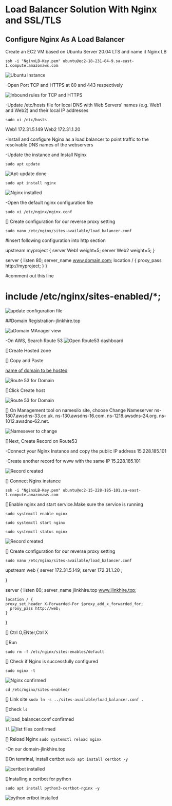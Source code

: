 # Load Balancer Solution With Nginx and SSL/TLS

## Configure Nginx As A Load Balancer
Create an EC2 VM based on Ubuntu Server 20.04 LTS and name it Nginx LB

`ssh -i "NginxLB-Key.pem" ubuntu@ec2-18-231-84-9.sa-east-1.compute.amazonaws.com`

![Ubuntu Instance](./Images/nbinx.png)

-Open Port TCP and HTTPS at 80 and 443 respectively

![Inbound rules for TCP and HTTPS](./Images/inbound.png)

-Update /etc/hosts file for local DNS with Web Servers’ names (e.g. Web1 and Web2) and their local IP addresses

`sudo vi /etc/hosts`

Web1 172.31.5.149
Web2 172.31.1.20

-Install and configure Nginx as a load balancer to point traffic to the resolvable DNS names of the webservers

-Update the instance and Install Nginx

`sudo apt update`

![Apt-update done](./Images/apt-update.png)

`sudo apt install nginx`

![Nginx installed](./Images/nginx-installed.png)

-Open the default nginx configuration file

`sudo vi /etc/nginx/nginx.conf`

[] Create configuration for our reverse proxy setting

`sudo nano /etc/nginx/sites-available/load_balancer.conf`

#insert following configuration into http section

 upstream myproject {
    server Web1 weight=5;
    server Web2 weight=5;
  }

server {
    listen 80;
    server_name www.domain.com;
    location / {
      proxy_pass http://myproject;
    }
  }

#comment out this line
#       include /etc/nginx/sites-enabled/*;

![update configuration file](./Images/conf.png)

##Domain Registration-jlinkhire.top

![uDomain MAnager view](./Images/domain-reg.png)

-On AWS, Search Route 53
![Open Route53 dashboard](./Images/route53.png)

[]Create Hosted zone

[] Copy and Paste

[name of domain to be hosted](jlinkhire.top)

![Route 53 for Domain](./Images/to-route53.png)

[]Click Create host

![Route 53 for Domain](./Images/confirm-route53.png)

[] On Management tool on namesilo site, choose Change Nameserver
ns-1807.awsdns-33.co.uk.
ns-130.awsdns-16.com.
ns-1218.awsdns-24.org.
ns-1012.awsdns-62.net.

![Namesever to change](./Images/nameserver.png)

[]Next, Create Record on Route53

-Connect your Nginx Instance and copy the public IP address 15.228.185.101

-Create another record for www with the same IP 15.228.185.101

![Record created](./Images/hosted.png)

[] Connect Nginx instance

`ssh -i "NginxLB-Key.pem" ubuntu@ec2-15-228-185-101.sa-east-1.compute.amazonaws.com`

[]Enable nginx and start service.Make sure the service is running

`sudo systemctl enable nginx`

`sudo systemctl start nginx`

`sudo systemctl status nginx`

![Record created](./Images/nginx-service.png)

[] Create configuration for our reverse proxy setting

`sudo nano /etc/nginx/sites-available/load_balancer.conf`

upstream web {
    server 172.31.5.149;
    server 172.31.1.20 ;

  }

server {
    listen 80;
    server_name jlinkhire.top www.jlinkhire.top;

    location / {
    proxy_set_header X-Forwarded-For $proxy_add_x_forwarded_for;
      proxy_pass http://web;
    }
  }

[] Ctrl O,ENter,Ctrl X

[]Run

`sudo rm -f /etc/nginx/sites-enables/default`

[] Check if Nginx is successfully configured

`sudo nginx -t`

![Nginx confirmed](./Images/nginx-okay.png)

`cd /etc/nginx/sites-enabled/`

[] Link site
`sudo ln -s ../sites-available/load_balancer.conf .`

[]check
`ls`

![load_balancer.conf confirmed](./Images/ls.png)

`ll`
![list files confirmed](./Images/ll.png)

[] Reload Nginx
`sudo systemctl reload nginx`

-On our domain-jlinkhire.top

[]On temrinal, install certbot
`sudo apt install certbot -y`

![certbot installed](./Images/certbot.png)

[]Installing a certbot for python

`sudo apt install python3-certbot-nginx -y`

![python ertbot installed](./Images/python-certbot.png)

